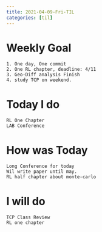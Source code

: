 ```yaml
---
title: 2021-04-09-Fri-TIL
categories: [til]
---
```


# Weekly Goal
```
1. One day, One commit
2. One RL chapter, deadline: 4/11
3. Geo-Diff analysis Finish 
4. study TCP on weekend.
```


# Today I do
```
RL One Chapter
LAB Conference
```

# How was Today
```
Long Conference for today 
Wil write paper until may.
RL half chapter about monte-carlo
```

# I will do
```
TCP Class Review
RL one chapter
```

